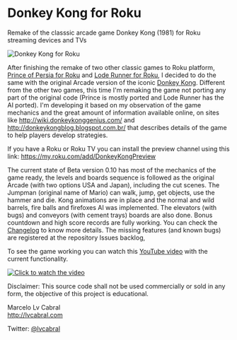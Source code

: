 # Donkey Kong for Roku
Remake of the classsic arcade game Donkey Kong (1981) for Roku streaming devices and TVs

![Donkey Kong for Roku](http://lvcabral.com/images/dk/dk_mosaic.png)

After finishing the remake of two other classic games to Roku platform, [Prince of Persia for Roku](https://github.com/lvcabral/Prince-of-Persia-Roku) and [Lode Runner for Roku](https://github.com/lvcabral/Lode-Runner-Roku), I decided to do the same with the original Arcade version of the iconic [Donkey Kong](https://en.wikipedia.org/wiki/Donkey_Kong). Different from the other two games, this time I'm remaking the game not porting any part of the original code (Prince is mostly ported and Lode Runner has the AI ported). I'm developing it based on my observation of the game mechanics and the great amount of information available online, on sites like http://wiki.donkeykonggenius.com/ and http://donkeykongblog.blogspot.com.br/ that describes details of the game to help players develop strategies.

If you have a Roku or Roku TV you can install the preview channel using this link: https://my.roku.com/add/DonkeyKongPreview

The current state of Beta version 0.10 has most of the mechanics of the game ready, the levels and boards sequence is followed as the original Arcade (with two options USA and Japan), including the cut scenes. The Jumpman (original name of Mario) can walk, jump, get objects, use the hammer and die. Kong animations are in place and the normal and wild barrels, fire balls and firefoxes AI was implemented. The elevators (with bugs) and conveyors (with cement trays) boards are also done. Bonus countdown and high score records are fully working. You can check the [Changelog](https://github.com/lvcabral/Donkey-Kong-Roku/blob/master/CHANGELOG.md) to know more details. The missing features (and known bugs) are registered at the repository Issues backlog,

To see the game working you can watch this [YouTube video](https://www.youtube.com/watch?v=NA59qZk7fQU) with the current functionality.

[![Click to watch the video](https://img.youtube.com/vi/NA59qZk7fQU/0.jpg)](https://www.youtube.com/watch?v=NA59qZk7fQU)

Disclaimer: This source code shall not be used commercially or sold in any form, the objective of this project is educational.

Marcelo Lv Cabral<br/>
http://lvcabral.com <br/>

Twitter: [@lvcabral](https://twitter.com/lvcabral)
